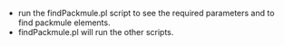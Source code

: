 - run the findPackmule.pl script to see the required parameters and to find packmule elements. 
- findPackmule.pl will run the other scripts.
